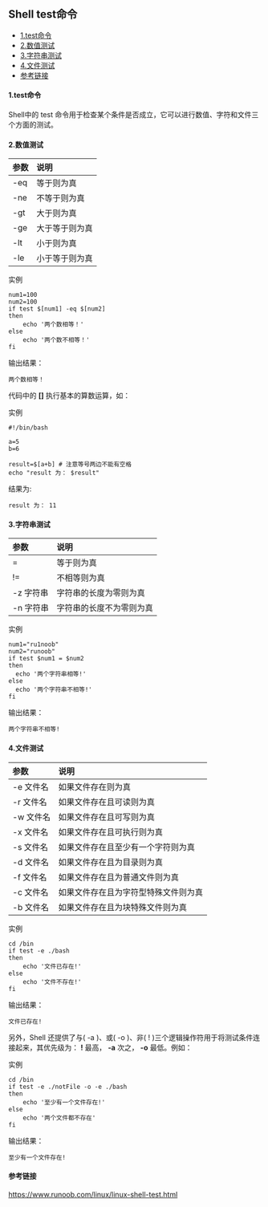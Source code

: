 ## Shell test命令

* [1.test命令](#1test命令)
* [2.数值测试](#2数值测试)
* [3.字符串测试](#3字符串测试)
* [4.文件测试](#4文件测试)
* [参考链接](#参考链接)

#### 1.test命令

Shell中的 test 命令用于检查某个条件是否成立，它可以进行数值、字符和文件三个方面的测试。

#### 2.数值测试

| 参数 | 说明           |
| :--- | :------------- |
| -eq  | 等于则为真     |
| -ne  | 不等于则为真   |
| -gt  | 大于则为真     |
| -ge  | 大于等于则为真 |
| -lt  | 小于则为真     |
| -le  | 小于等于则为真 |

实例

```linux
num1=100
num2=100
if test $[num1] -eq $[num2]
then
    echo '两个数相等！'
else
    echo '两个数不相等！'
fi
```

输出结果：

```
两个数相等！
```

代码中的 **[]** 执行基本的算数运算，如：

实例

```linux
#!/bin/bash

a=5
b=6

result=$[a+b] # 注意等号两边不能有空格
echo "result 为： $result"
```

结果为:

```
result 为： 11
```

#### 3.字符串测试

| 参数      | 说明                     |
| :-------- | :----------------------- |
| =         | 等于则为真               |
| !=        | 不相等则为真             |
| -z 字符串 | 字符串的长度为零则为真   |
| -n 字符串 | 字符串的长度不为零则为真 |

实例

```linux
num1="ru1noob"
num2="runoob"
if test $num1 = $num2
then
  echo '两个字符串相等!'
else
  echo '两个字符串不相等!'
fi
```

输出结果：

```
两个字符串不相等!
```

#### 4.文件测试

| 参数      | 说明                                 |
| :-------- | :----------------------------------- |
| -e 文件名 | 如果文件存在则为真                   |
| -r 文件名 | 如果文件存在且可读则为真             |
| -w 文件名 | 如果文件存在且可写则为真             |
| -x 文件名 | 如果文件存在且可执行则为真           |
| -s 文件名 | 如果文件存在且至少有一个字符则为真   |
| -d 文件名 | 如果文件存在且为目录则为真           |
| -f 文件名 | 如果文件存在且为普通文件则为真       |
| -c 文件名 | 如果文件存在且为字符型特殊文件则为真 |
| -b 文件名 | 如果文件存在且为块特殊文件则为真     |

实例

```linux
cd /bin
if test -e ./bash
then
    echo '文件已存在!'
else
    echo '文件不存在!'
fi
```



输出结果：

```
文件已存在!
```

另外，Shell 还提供了与( -a )、或( -o )、非( ! )三个逻辑操作符用于将测试条件连接起来，其优先级为： **!** 最高， **-a** 次之， **-o** 最低。例如：

实例

```linux
cd /bin
if test -e ./notFile -o -e ./bash
then
    echo '至少有一个文件存在!'
else
    echo '两个文件都不存在'
fi
```



输出结果：

```
至少有一个文件存在!
```

#### 参考链接

https://www.runoob.com/linux/linux-shell-test.html
